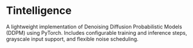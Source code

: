 # Tintelligence
A lightweight implementation of Denoising Diffusion Probabilistic Models (DDPM) using PyTorch. Includes configurable training and inference steps, grayscale input support, and flexible noise scheduling.
